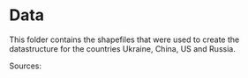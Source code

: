 # Data

This folder contains the shapefiles that were used to create the datastructure for the countries Ukraine, China, US and Russia.

Sources:
